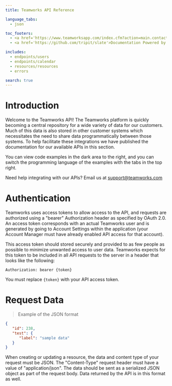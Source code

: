 ```yaml
---
title: Teamworks API Reference

language_tabs:
  - json

toc_footers:
  - <a href='https://www.teamworksapp.com/index.cfm?action=main.contact'>Contact Teamworks</a>
  - <a href='https://github.com/tripit/slate'>Documentation Powered by Slate</a>

includes:
  - endpoints/users
  - endpoints/calendar
  - resources/resources
  - errors

search: true
---
```


# Introduction

Welcome to the Teamworks API! The Teamworks platform is quickly becoming a central repository for a wide variety of data for our customers. Much of this data is also stored in other customer systems which necessitates the need to share data programmatically between those systems. To help facilitate these integrations we have published the documentation for our available APIs in this section.

You can view code examples in the dark area to the right, and you can switch the programming language of the examples with the tabs in the top right.

Need help integrating with our APIs? Email us at [support@teamworks.com](mailto:support@teamworks.com)

# Authentication

Teamworks uses access tokens to allow access to the API, and requests are authorized using a "bearer" Authorization header as specified by OAuth 2.0. An access token corresponds with an actual Teamworks user and is generated by going to Account Settings within the application (your Account Manager must have already enabled API access for that account).

This access token should stored securely and provided to as few people as possible to minimize unwanted access to user data. Teamworks expects for this token to be included in all API requests to the server in a header that looks like the following:

`Authorization: bearer {token}`

<aside class="notice">
You must replace <code>{token}</code> with your API access token.
</aside>

# Request Data

> Example of the JSON format

```json
{
   "id": 238,
   "test": {
      "label": "sample data"
   }
}
```

When creating or updating a resource, the data and content type of your request must be JSON. The "Content-Type" request header must have a value of "application/json". The data should be sent as a serialized JSON object as part of the request body. Data returned by the API is in this format as well.
